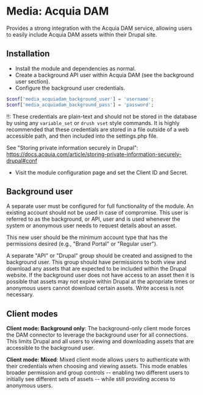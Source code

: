 # Media: Acquia DAM

Provides a strong integration with the Acquia DAM service, allowing users to easily include Acquia DAM assets within their Drupal site.

## Installation

* Install the module and dependencies as normal.
* Create a background API user within Acquia DAM (see the background user section).
* Configure the background user credentials.

```php
$conf['media_acquiadam_background_user'] = 'username';
$conf['media_acquiadam_background_pass'] = 'password';
```

!!: These credentials are plain-text and should not be stored in the database by using any `variable_set` or `drush vset` style commands. It is highly recommended that these credentials are stored in a file outside of a web accessible path, and then included into the settings.php file.

See "Storing private information securely in Drupal": https://docs.acquia.com/article/storing-private-information-securely-drupal#conf

* Visit the module configuration page and set the Client ID and Secret.

## Background user

A separate user must be configured for full functionality of the module. An existing account should not be used in case of compromise. This user is referred to as the background, or API, user and is used whenever the system or anonymous user needs to request details about an asset.

This new user should be the minimum account type that has the permissions desired (e.g., "Brand Portal" or "Regular user").

A separate "API" or "Drupal" group should be created and assigned to the background user. This group should have permissions to both view and download any assets that are expected to be included within the Drupal website. If the background user does not have access to an asset then it is possible that assets may not expire within Drupal at the apropriate times or anonymous users cannot download certain assets. Write access is not necessary.

## Client modes

**Client mode: Background only**: The background-only client mode forces the DAM connector to leverage the background user for all connections. This limits Drupal and all users to viewing and downloading assets that are accessible to the background user.

**Client mode: Mixed**: Mixed client mode allows users to authenticate with their credentials when choosing and viewing assets. This mode enables broader permission and group controls -- enabling two different users to initially see different sets of assets -- while still providing access to anonymous users.
